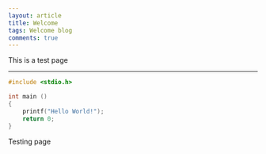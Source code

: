 ```yaml
---
layout: article
title: Welcome
tags: Welcome blog
comments: true
---
```


This is a test page
<!--more-->

---

```c
#include <stdio.h>

int main ()
{
    printf("Hello World!");
    return 0;
}
```




Testing page
